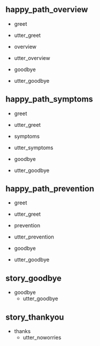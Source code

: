 ## happy_path_overview
* greet
 - utter_greet
* overview
 - utter_overview
* goodbye
 - utter_goodbye

## happy_path_symptoms
* greet
 - utter_greet
* symptoms
 - utter_symptoms
* goodbye
 - utter_goodbye

## happy_path_prevention
* greet
 - utter_greet
* prevention
 - utter_prevention
* goodbye
 - utter_goodbye

## story_goodbye
* goodbye
    - utter_goodbye

## story_thankyou
* thanks
    - utter_noworries